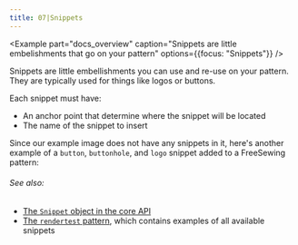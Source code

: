 ```yaml
---
title: 07|Snippets
---
```


<Example 
  part="docs_overview" 
  caption="Snippets are little embelishments that go on your pattern"
  options={{focus: "Snippets"}}
/>

Snippets are little embellishments you can use and re-use on your pattern.
They are typically used for things like logos or buttons. 

Each snippet must have:

 - An anchor point that determine where the snippet will be located
 - The name of the snippet to insert

Since our example image does not have any snippets in it, here's another example
of a `button`, `buttonhole`, and `logo` snippet added to a FreeSewing pattern:

<Example 
  part="snippet" 
  caption="An example of the use of snippets"
/>

<Note>

###### See also: 

 - [The `Snippet` object in the core API](/reference/api/snippet/)
 - [The `rendertest` pattern](/reference/packages/rendertest/), which contains examples of all available snippets

</Note>

